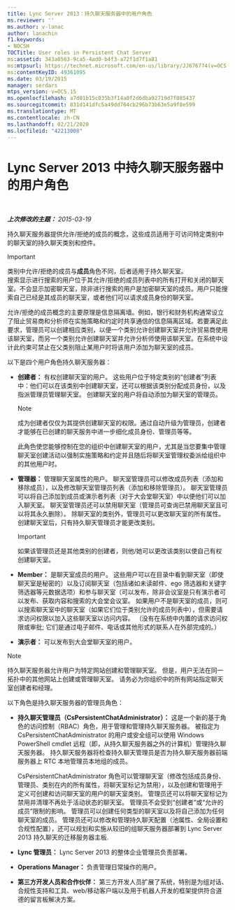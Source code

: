 ```yaml
---
title: Lync Server 2013：持久聊天服务器中的用户角色
ms.reviewer: ''
ms.author: v-lanac
author: lanachin
f1.keywords:
- NOCSH
TOCTitle: User roles in Persistent Chat Server
ms:assetid: 343a0563-9ca5-4ad0-b4f3-a72f1d7f1a81
ms:mtpsurl: https://technet.microsoft.com/en-us/library/JJ676774(v=OCS.15)
ms:contentKeyID: 49361095
ms.date: 03/19/2015
manager: serdars
mtps_version: v=OCS.15
ms.openlocfilehash: a7d01b15c035b3f14a0f2d6dba92719d7f885437
ms.sourcegitcommit: 831d141dfc5a49dd764cb296b73b63e5a9f8e599
ms.translationtype: MT
ms.contentlocale: zh-CN
ms.lasthandoff: 02/21/2020
ms.locfileid: "42213008"
---
```

<div data-xmlns="http://www.w3.org/1999/xhtml">

<div class="topic" data-xmlns="http://www.w3.org/1999/xhtml" data-msxsl="urn:schemas-microsoft-com:xslt" data-cs="https://msdn.microsoft.com/">

<div data-asp="https://msdn2.microsoft.com/asp">

# <a name="user-roles-in-persistent-chat-server-in-lync-server-2013"></a>Lync Server 2013 中持久聊天服务器中的用户角色

</div>

<div id="mainSection">

<div id="mainBody">

<span> </span>

_**上次修改的主题：** 2015-03-19_

持久聊天服务器提供允许/拒绝的成员的概念，这些成员适用于可访问特定类别中的聊天室的持久聊天类别和控件。

<div>


> [!IMPORTANT]  
> 类别中允许/拒绝的成员与<STRONG>成员</STRONG>角色不同，后者适用于持久聊天室。<BR>搜索显示进行搜索的用户位于其允许/拒绝的成员列表中的所有打开和关闭的聊天室。不会显示加密聊天室，除非进行搜索的用户是加密聊天室的成员。用户只能搜索自己已经是其成员的聊天室，或者他们可以请求成员身份的聊天室。



</div>

允许/拒绝的成员概念的主要原理是信息隔离墙。例如，银行和财务机构通常设立了阻止贸易商和分析师在实施策略和约定时共享通信的信息隔离区域。若要满足此要求，管理员可以创建相应类别，以便一个类别允许创建聊天室并允许贸易商使用该聊天室，而另一个类别允许创建聊天室并允许分析师使用该聊天室。在系统中设计此约束可禁止在父类别阻止某用户时将该用户添加为聊天室的成员。

以下是四个用户角色持久聊天服务器：

  - **创建者：** 有权创建聊天室的用户。 这些用户位于特定类别的“创建者”列表中：他们可以在该类别中创建聊天室，还可以根据该类别分配成员身份，以及指派管理员管理聊天室。 创建聊天室的用户将自动添加为聊天室的管理员。
    
    <div>
    

    > [!NOTE]  
    > 成为创建者仅仅为其提供创建聊天室的权限。通过自动升级为管理员，创建者才能够在已创建的聊天服务中进一步细化成员身份、管理员等等。

    
    </div>
    
    此角色使您能够控制在您的组织中创建聊天室的用户，尤其是当您要集中管理聊天室创建活动以强制实施策略和约定并且随后将聊天室管理权委派给组织中的其他用户时。

  - **管理器：** 管理聊天室属性的用户。 聊天室管理员可以修改成员列表（添加和移除成员），以及修改聊天室管理员列表（添加和移除管理员）。 聊天室管理员可以将自己添加到成员或演示者列表（对于大会堂聊天室）中以便他们可以加入聊天室。 聊天室管理员还可以禁用聊天室（管理员可查询已禁用聊天室且可以将其永久删除）。 除聊天室的类别外，管理员可以更改聊天室的所有属性。 创建聊天室后，只有持久聊天管理员才能更改类别。
    
    <div>
    

    > [!IMPORTANT]  
    > 如果该管理员还是其他类别的创建者，则他/她可以更改该类别以使自己有权创建聊天室。

    
    </div>

  - **Member：** 是聊天室成员的用户。 这些用户可以在目录中看到聊天室（即使聊天室是秘密的）以及订阅聊天室（包括诸如未读邮件、ego 筛选器和关键字筛选器等元数据选项）和参与聊天室（可以发布，除非会议室是只有演示者可以发布、获取内容和搜索的大会堂会议室。 如果用户不是聊天室的成员，则可以搜索聊天室中的聊天室（如果它们位于类别允许的成员列表中），但需要请求访问权限以加入这些聊天室以访问内容。 （没有在系统中内置的请求访问权限或审批; 它们是通过电子邮件、电话或其他形式的联系人在外部完成的。）

  - **演示者：** 可以发布到大会堂聊天室的用户。

<div>


> [!NOTE]  
> 持久聊天服务器允许用户为特定网站创建和管理聊天室。 但是，用户无法在同一拓扑中的其他网站上创建或管理聊天室。 请务必为你组织中的所有网站指定聊天室创建者和经理。



</div>

以下角色是持久聊天服务器的管理员角色：

  - **持久聊天管理员（CsPersistentChatAdministrator）：** 这是一个新的基于角色的访问控制（RBAC）角色，用于管理和管理持久聊天服务器。 被指定为 CsPersistentChatAdministrator 的用户或安全组可以使用 Windows PowerShell cmdlet 远程（即，从持久聊天服务器之外的计算机）管理持久聊天服务器。 持久聊天服务器将检查持久聊天管理员是否为持久聊天服务器前端服务器上 RTC 本地管理员本地组的成员。
    
    CsPersistentChatAdministrator 角色可以管理聊天室（修改包括成员身份、管理员、类别在内的所有属性，将聊天室标记为禁用），以及创建和管理用于定义可创建和访问聊天室的用户的聊天室类别。 管理员还可以将聊天室标记为禁用并清理不再处于活动状态的聊天室。 管理员不会受到“创建者”或“允许的成员”限制的影响。 管理员可以创建任何类型的聊天室以及将自己添加为任何聊天室的成员。 管理员还可以修改和管理持久聊天配置（池属性、全局设置和合规性配置），还可以规划和实施从较旧的组聊天服务器部署到 Lync Server 2013 持久聊天的迁移服务器主板.

  - **Lync 管理员：** Lync Server 2013 的整体企业管理员负责部署。

  - **Operations Manager：** 负责管理日常操作的用户。

  - **第三方开发人员和合作伙伴：** 第三方开发人员扩展了系统，特别是为组对话、合规性支持和工具、web/移动客户端以及用于机器人开发的框架提供符合道德的留言板解决方案。

</div>

<span> </span>

</div>

</div>

</div>


